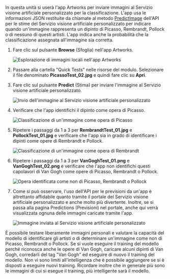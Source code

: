 In questa unità si userà l'app Artworks per inviare immagini al Servizio visione artificiale personalizzato per la classificazione. L'app usa le informazioni JSON restituite da chiamate al metodo [PredictImage](https://southcentralus.dev.cognitive.microsoft.com/docs/services/eb68250e4e954d9bae0c2650db79c653/operations/58acd3c1ef062f0344a42814) dell'API per le stime del Servizio visione artificiale personalizzato per indicare quando un'immagine rappresenta un dipinto di Picasso, Rembrandt, Pollock o di nessuno di questi artisti. L'app indica anche la probabilità che la classificazione assegnata all'immagine sia corretta.

1. Fare clic sul pulsante **Browse** (Sfoglia) nell'app Artworks.

    ![Esplorazione di immagini locali nell'app Artworks](../media/6-app-click-browse.png)

1. Passare alla cartella "Quick Tests" nelle risorse del modulo. Selezionare il file denominato **PicassoTest_02.jpg** e quindi fare clic su **Apri**.

1. Fare clic sul pulsante **Predict** (Stima) per inviare l'immagine al Servizio visione artificiale personalizzato.

    ![Invio dell'immagine al Servizio visione artificiale personalizzato](../media/6-app-click-predict.png)

1. Verificare che l'app identifichi il dipinto come opera di Picasso.

    ![Classificazione di un'immagine come opera di Picasso](../media/6-app-prediction-01.png)

1. Ripetere i passaggi da 1 a 3 per **RembrandtTest_01.jpg** e **PollockTest_01.jpg** e verificare che l'app sia in grado di identificare i dipinti come opere di Rembrandt e Pollock.

    ![Classificazione di un'immagine come opera di Rembrandt](../media/6-app-prediction-02.png)

1. Ripetere i passaggi da 1 a 3 per **VanGoghTest_01.png** e **VanGoghTest_02.png** e verificare che l'app non identifichi questi capolavori di Van Gogh come opere di Picasso, Rembrandt o Pollock.

    ![Opera identificata come non di Picasso, Rembrandt o Pollock](../media/6-app-prediction-03.png)

1. Come si può osservare, l'uso dell'API per le previsioni da un'app è altrettanto affidabile quanto tramite il portale del Servizio visione artificiale personalizzato e anche molto più divertente. Inoltre, se si passa alla pagina Predictions (Previsioni) nel portale, anche qui verrà visualizzata ognuna delle immagini caricate tramite l'app.

    ![Immagine inviata al Servizio visione artificiale personalizzato](../media/6-portal-all-predictions.png)

È possibile testare liberamente immagini personali e valutare la capacità del modello di identificare gli artisti o di determinare un'immagine come non di Picasso, Rembrandt o Pollock. Se si vuole eseguire il training del modello perché riconosca anche le opere di Van Gogh, caricare alcuni dipinti di Van Gogh, corredarli del tag "Van Gogh" ed eseguire di nuovo il training del modello. Non vi sono limiti all'intelligenza che è possibile aggiungere se si è disposti a eseguire nuovi training. Ricordare inoltre che in generale più sono le immagini di cui si esegue il training, più intelligente sarà il modello.